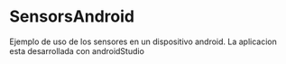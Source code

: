 SensorsAndroid
==============

Ejemplo de uso de los sensores en un dispositivo android. La aplicacion esta desarrollada con androidStudio
